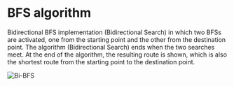 <h1> BFS algorithm </h1>
Bidirectional BFS implementation (Bidirectional Search) in which two BFSs are activated, one from the starting point and the other from the destination point. The algorithm (Bidirectional Search) ends when the two searches meet. At the end of the algorithm, the resulting route is shown, which is also the shortest route from the starting point to the destination point.


![Bi-BFS](https://github.com/YardenCherry/BFS-algorithm/assets/155112044/6afc9a9b-fd05-46c9-a401-c2722bf03ebb)
